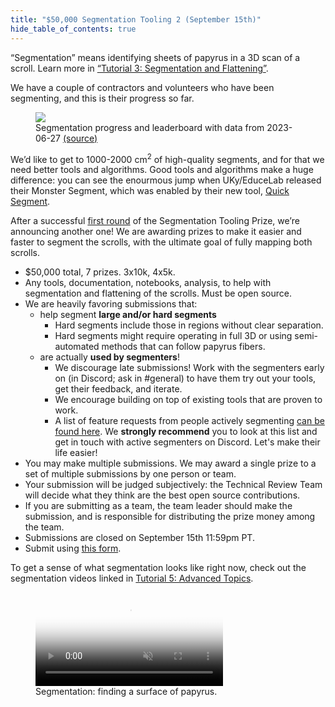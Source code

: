 ```yaml
---
title: "$50,000 Segmentation Tooling 2 (September 15th)"
hide_table_of_contents: true
---
```


<head>
  <html data-theme="dark" />

  <meta
    name="description"
    content="A $1,000,000+ machine learning and computer vision competition"
  />

  <meta property="og:type" content="website" />
  <meta property="og:url" content="https://scrollprize.org" />
  <meta property="og:title" content="Vesuvius Challenge" />
  <meta
    property="og:description"
    content="A $1,000,000+ machine learning and computer vision competition"
  />
  <meta
    property="og:image"
    content="https://scrollprize.org/img/social/opengraph.jpg"
  />

  <meta property="twitter:card" content="summary_large_image" />
  <meta property="twitter:url" content="https://scrollprize.org" />
  <meta property="twitter:title" content="Vesuvius Challenge" />
  <meta
    property="twitter:description"
    content="A $1,000,000+ machine learning and computer vision competition"
  />
  <meta
    property="twitter:image"
    content="https://scrollprize.org/img/social/opengraph.jpg"
  />
</head>

“Segmentation” means identifying sheets of papyrus in a 3D scan of a scroll. Learn more in [“Tutorial 3: Segmentation and Flattening”](tutorial3).

We have a couple of contractors and volunteers who have been segmenting, and this is their progress so far.

<figure>
  <img src="/img/segmentation/leaderboard-2023-06-27.png" className="w-[100%] max-w-[700px]"/>
  <figcaption className="mt-0">Segmentation progress and leaderboard with data from 2023-06-27 <a href="https://docs.google.com/spreadsheets/d/1If_qi9H2zRmcW0rPo8Q0waP9suAuG2tmY7o2vs_VSZs/edit?usp=sharing">(source)</a></figcaption>
</figure>

We’d like to get to 1000-2000 cm<sup>2</sup> of high-quality segments, and for that we need better tools and algorithms. Good tools and algorithms make a huge difference: you can see the enourmous jump when UKy/EduceLab released their Monster Segment, which was enabled by their new tool, [Quick Segment](https://github.com/educelab/quick-segment).

After a successful [first round](https://scrollprize.substack.com/p/segmentation-tooling-winners-new) of the Segmentation Tooling Prize, we’re announcing another one! We are awarding prizes to make it easier and faster to segment the scrolls, with the ultimate goal of fully mapping both scrolls.

* $50,000 total, 7 prizes. 3x10k, 4x5k.
* Any tools, documentation, notebooks, analysis, to help with segmentation and flattening of the scrolls. Must be open source.
* We are heavily favoring submissions that:
  * help segment **large and/or hard segments**
    * Hard segments include those in regions without clear separation.
    * Hard segments might require operating in full 3D or using semi-automated methods that can follow papyrus fibers.
  * are actually **used by segmenters**!
    * We discourage late submissions! Work with the segmenters early on (in Discord; ask in #general) to have them try out your tools, get their feedback, and iterate.
    * We encourage building on top of existing tools that are proven to work.
    * A list of feature requests from people actively segmenting [can be found here](https://docs.google.com/document/d/1r3FDJIUP1Kx3EamxFwPVX9O_-lGMoWQsbHbOrcoTSvk/edit?usp=sharing). We **strongly recommend** you to look at this list and get in touch with active segmenters on Discord. Let's make their life easier!
* You may make multiple submissions. We may award a single prize to a set of multiple submissions by one person or team.
* Your submission will be judged subjectively: the Technical Review Team will decide what they think are the best open source contributions.
* If you are submitting as a team, the team leader should make the submission, and is responsible for distributing the prize money among the team.
* Submissions are closed on September 15th 11:59pm PT.
* Submit using [this form](https://forms.gle/miJiAwD6pcP2PnGEA).

To get a sense of what segmentation looks like right now, check out the segmentation videos linked in [Tutorial 5: Advanced Topics](tutorial5).

<figure>
  <video autoPlay playsInline loop muted className="w-[100%] rounded-xl" poster="/img/tutorials/segmentation2.jpg">
    <source src="/img/tutorials/segmentation2.webm" type="video/webm"/>
    <source src="/img/tutorials/segmentation2.mp4" type="video/mp4"/>
  </video>
  <figcaption className="mt-0">Segmentation: finding a surface of papyrus.</figcaption>
</figure>
